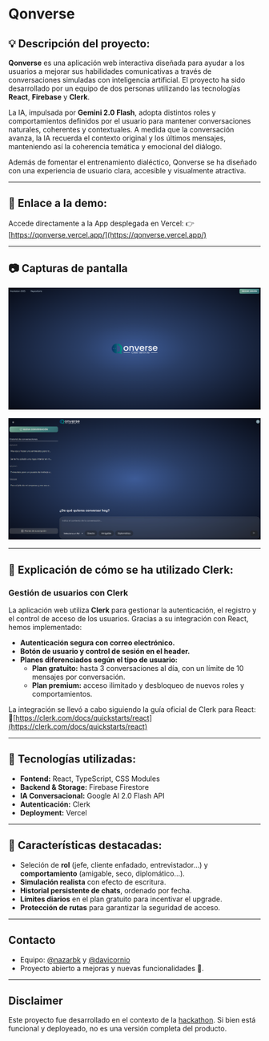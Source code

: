 # Qonverse

## 💡 Descripción del proyecto: 
**Qonverse** es una aplicación web interactiva diseñada para ayudar a los usuarios a mejorar sus habilidades comunicativas a través de conversaciones simuladas con inteligencia artificial. El proyecto ha sido desarrollado por un equipo de dos personas utilizando las tecnologías **React**, **Firebase** y **Clerk**.

La IA, impulsada por **Gemini 2.0 Flash**, adopta distintos roles y comportamientos definidos por el usuario para mantener conversaciones naturales, coherentes y contextuales. A medida que la conversación avanza, la IA recuerda el contexto original y los últimos mensajes, manteniendo así la coherencia temática y emocional del diálogo.

Además de fomentar el entrenamiento dialéctico, Qonverse se ha diseñado con una experiencia de usuario clara, accesible y visualmente atractiva.

---

## 📖 Enlace a la demo:
Accede directamente a la App desplegada en Vercel:
👉[https://qonverse.vercel.app/](https://qonverse.vercel.app/)

---

## 📷 Capturas de pantalla
![Pantalla Incial](image.png)

![Interfaz Principal](image-1.png)

---

## 🥸 Explicación de cómo se ha utilizado Clerk: 

### Gestión de usuarios con Clerk
La aplicación web utiliza **Clerk** para gestionar la autenticación, el registro y el control de acceso de los usuarios. Gracias a su integración con React, hemos implementado:
- **Autenticación segura con correo electrónico.**
- **Botón de usuario y control de sesión en el header.**
- **Planes diferenciados según el tipo de usuario:**
    - **Plan gratuito:** hasta 3 conversaciones al día, con un límite de 10 mensajes por conversación.
    - **Plan premium:** acceso ilimitado y desbloqueo de nuevos roles y comportamientos.

La integración se llevó a cabo siguiendo la guía oficial de Clerk para React:
📒[https://clerk.com/docs/quickstarts/react](https://clerk.com/docs/quickstarts/react)

---

## 🔧 Tecnologías utilizadas:
- **Fontend:** React, TypeScript, CSS Modules
- **Backend & Storage:** Firebase Firestore
- **IA Conversacional:** Google AI 2.0 Flash API
- **Autenticación:** Clerk
- **Deployment:** Vercel

---

## 🌟 Características destacadas:
- Seleción de **rol** (jefe, cliente enfadado, entrevistador...) y **comportamiento** (amigable, seco, diplomático...).
- **Simulación realista** con efecto de escritura.
- **Historial persistente de chats**, ordenado por fecha.
- **Límites diarios** en el plan gratuito para incentivar el upgrade.
- **Protección de rutas** para garantizar la seguridad de acceso.

--- 

## Contacto
- Equipo: [@nazarbk](https://github.com/nazarbk) y [@davicornio](https://github.com/Davicornio)
- Proyecto abierto a mejoras y nuevas funcionalidades 🚀.

---

## Disclaimer
Este proyecto fue desarrollado en el contexto de la [hackathon](https://github.com/midudev/hackaton-clerk-2025?tab=readme-ov-file#%EF%B8%8F-c%C3%B3mo-participar-en-la-hackat%C3%B3n). Si bien está funcional y deployeado, no es una versión completa del producto.

